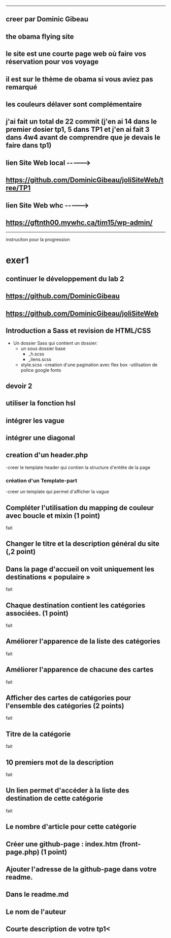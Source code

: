 
_________________________________________________________________________________________________



## creer par Dominic Gibeau 

## the obama flying site

## le site est une courte page web où faire vos réservation pour vos voyage
## il est sur le thème de obama si vous aviez pas remarqué
## les couleurs délaver sont complémentaire

## j'ai fait un total de 22 commit (j'en ai 14 dans le premier dosier tp1, 5 dans TP1 et j'en ai fait 3 dans 4w4 avant de comprendre que je devais le faire dans tp1)


## lien Site Web local ----->
## https://github.com/DominicGibeau/joliSiteWeb/tree/TP1

 ## lien Site Web whc ----->
## https://gftnth00.mywhc.ca/tim15/wp-admin/









_________________________________________________________________________________________________


instruciton pour la progression




# exer1
## continuer le développement du lab 2
## https://github.com/DominicGibeau
## https://github.com/DominicGibeau/joliSiteWeb

## Introduction a Sass et revision de HTML/CSS

-   Un dossier Sass qui contient un dossier:
    -   un sous dossier base
        -   \_h.scss
        -   \_liens.scss
    -   style.scss
        -creation d'une pagination avec flex box
        -utilisation de police google fonts




   ## devoir 2
   ## utiliser la fonction hsl    
   ## intégrer les vague
   ## intégrer une diagonal 
  ##




  ## creation d'un header.php
  -creer le template header qui contien la structure d'entête de la page

  ### création d'un Template-part
-creer un template qui permet d'afficher la vague




## Compléter l'utilisation du mapping de couleur avec boucle et mixin (1 point) 
fait
## Changer le titre et la description général du site (,2 point)
## Dans la page d'accueil on voit uniquement les destinations « populaire »
 fait
## Chaque destination contient les catégories associées. (1 point)
fait
## Améliorer l'apparence de la liste des catégories
fait
## Améliorer l'apparence de chacune des cartes
fait
## Afficher des cartes de catégories pour l'ensemble des catégories (2 points)
fait
## Titre de la catégorie
fait
## 10 premiers mot de la description
fait
## Un lien permet d'accéder à la liste des destination de cette catégorie
fait
## Le nombre d'article pour cette catégorie


## Créer une github-page : index.htm (front-page.php) (1 point)
## Ajouter l'adresse de la github-page dans votre readme.
## Dans le readme.md
## Le nom de l'auteur
## Courte description de votre tp1<











